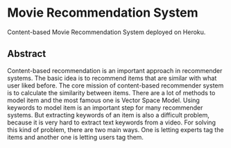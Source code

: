 # Movie Recommendation System
Content-based Movie Recommendation System deployed on Heroku.

## Abstract

Content-based recommendation is an important approach in recommender systems. The basic idea is to recommend items that are similar with what user liked before. The core mission of content-based recommender system is to calculate the similarity between items. There are a lot of methods to model item and the most famous one is Vector Space Model. Using keywords to model item is an important step for many recommender systems. But extracting keywords of an item is also a difficult problem, because it is very hard to extract text keywords from a video. For solving this kind of problem, there are two main ways. One is letting experts tag the items and another one is letting users tag them.
